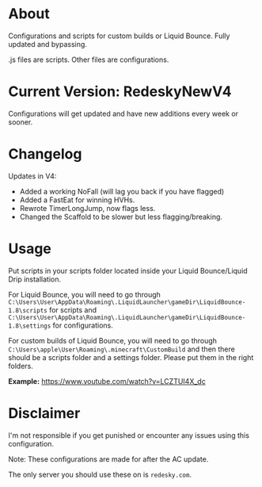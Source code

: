 # About
Configurations and scripts for custom builds or Liquid Bounce. Fully updated and bypassing. 

.js files are scripts. Other files are configurations. 
# Current Version: RedeskyNewV4
Configurations will get updated and have new additions every week or sooner. 
# Changelog
Updates in V4: 
- Added a working NoFall (will lag you back if you have flagged)
- Added a FastEat for winning HVHs. 
- Rewrote TimerLongJump, now flags less. 
- Changed the Scaffold to be slower but less flagging/breaking. 
# Usage
Put scripts in your scripts folder located inside your Liquid Bounce/Liquid Drip installation. 

For Liquid Bounce, you will need to go through ``C:\Users\User\AppData\Roaming\.LiquidLauncher\gameDir\LiquidBounce-1.8\scripts`` for scripts and ``C:\Users\User\AppData\Roaming\.LiquidLauncher\gameDir\LiquidBounce-1.8\settings`` for configurations. 

For custom builds of Liquid Bounce, you will need to go through ``C:\Users\apple\User\Roaming\.minecraft\CustomBuild`` and then there should be a scripts folder and a settings folder. Please put them in the right folders. 

**Example:** 
https://www.youtube.com/watch?v=LCZTUI4X_dc
# Disclaimer
I'm not responsible if you get punished or encounter any issues using this configuration.

Note: These configurations are made for after the AC update. 

The only server you should use these on is ``redesky.com``.

